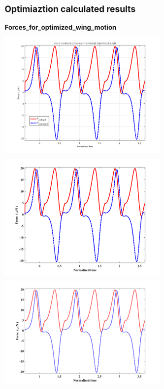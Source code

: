 # Optimiaztion calculated results

## Forces_for_optimized_wing_motion

![Forces_for_optimized_wing_motion](https://github.com/xijunke/HoverEnergyConsumptionOptimizations_WKP/blob/main/WingM5_4_10variable_Prescribed_Harmonic/pic_Forces_for_optimized_wing_motions/pic_png/Forces_for_optimized_wing_motions.png)

![Forces_for_optimized_wing_motion](https://github.com/xijunke/HoverEnergyConsumptionOptimizations_WKP/blob/main/WingM5_4_10variable_Prescribed_Harmonic/pic_Forces_for_optimized_wing_motions/pic_png/Forces_for_optimized_wing_motions_2.png)

![Forces_for_optimized_wing_motion](https://github.com/xijunke/HoverEnergyConsumptionOptimizations_WKP/blob/main/WingM5_4_10variable_Prescribed_Harmonic/pic_Forces_for_optimized_wing_motions/pic_png/Forces_for_optimized_wing_motions_3.png)

